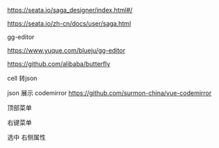 

https://seata.io/saga_designer/index.html#/

https://seata.io/zh-cn/docs/user/saga.html

gg-editor

https://www.yuque.com/blueju/gg-editor

https://github.com/alibaba/butterfly





cell 转json

json 展示
codemirror
https://github.com/surmon-china/vue-codemirror

顶部菜单

右键菜单

选中
    右侧属性
    




